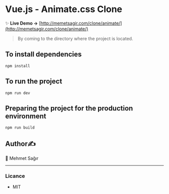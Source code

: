 # Vue.js - Animate.css Clone

✨ **Live Demo ->** [http://memetsagir.com/clone/animate/](http://memetsagir.com/clone/animate/)
> By coming to the directory where the project is located.
## To install dependencies
```
npm install
```
## To run the project
```
npm run dev
```
## Preparing the project for the production environment
```
npm run build
```

## Author✍️
👤 Mehmet Sağır

___

### Licance
* MIT
